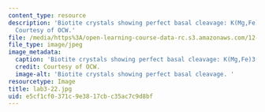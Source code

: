 ```yaml
---
content_type: resource
description: 'Biotite crystals showing perfect basal cleavage: K(Mg,Fe)3(AlSi3O10)(OH)3.
  Courtesy of OCW.'
file: /media/https%3A/open-learning-course-data-rc.s3.amazonaws.com/12-108-structure-of-earth-materials-fall-2004/e5cf1cf0371c9e3817cbc35ac7c9d8bf_lab3-22.jpg
file_type: image/jpeg
image_metadata:
  caption: 'Biotite crystals showing perfect basal cleavage: K(Mg,Fe)3(AlSi3O10)(OH)3.'
  credit: Courtesy of OCW.
  image-alt: 'Biotite crystals showing perfect basal cleavage. '
resourcetype: Image
title: lab3-22.jpg
uid: e5cf1cf0-371c-9e38-17cb-c35ac7c9d8bf
---
```

